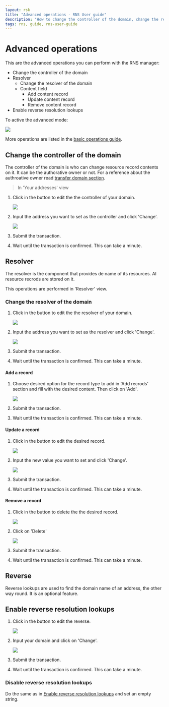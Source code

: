 ```yaml
---
layout: rsk
title: "Advanced operations - RNS User guide"
description: "How to change the controller of the domain, change the resolver of the domain, add a record, update a record, remove a record, enable reverse resolution lookups, disable reverse resolution lookups"
tags: rns, guide, rns-user-guide
---
```


# Advanced operations

This are the advanced operations you can perform with the RNS manager:

- Change the controller of the domain
- Resolver
    - Change the resolver of the domain
    - Content field
        - Add content record
        - Update content record
        - Remove content record
- Enable reverse resolution lookups

To active the advanced mode:

![](/rif/rns/guide/images/PHOxh2E.png)

More operations are listed in the [basic operations guide](/rif/rns/guide/operations/).

## Change the controller of the domain

The controller of the domain is who can change resource record contents on it. It can be the authorative owner or not. For a reference about the authroative owner read [transfer domain section](/rif/rns/guide/operations/#transfer-your-domain).

> In 'Your addresses' view

1. Click in the button to edit the the controller of your domain.

    ![](/rif/rns/guide/images/oLAHoXz.png)

2. Input the address you want to set as the controller and click 'Change'.

    ![](/rif/rns/guide/images/wrJU3AY.png)

3. Submit the transaction.

4. Wait until the transaction is confirmed. This can take a minute.

## Resolver

The resolver is the component that provides de name of its resources. Al resource recrods are stored on it.

This operations are performed in 'Resolver' view.

### Change the resolver of the domain

1. Click in the button to edit the the resolver of your domain.

    ![](/rif/rns/guide/images/ATDRLiU.png)

2. Input the address you want to set as the resolver and click 'Change'.

    ![](/rif/rns/guide/images/NKafXx4.png)

3. Submit the transaction.

4. Wait until the transaction is confirmed. This can take a minute.

#### Add a record

1. Choose desired option for the record type to add in 'Add recrods' section and fill with the desired content. Then click on 'Add'.

    ![](/rif/rns/guide/images/SkwVC6X.png)

2. Submit the transaction.

3. Wait until the transaction is confirmed. This can take a minute.

#### Update a record

1. Click in the button to edit the desired record.

    ![](/rif/rns/guide/images/1PRJT9e.png)


2. Input the new value you want to set and click 'Change'.

    ![](/rif/rns/guide/images/EehT2FM.png)

3. Submit the transaction.

4. Wait until the transaction is confirmed. This can take a minute.

#### Remove a record

1. Click in the button to delete the the desired record.

    ![](/rif/rns/guide/images/k3W65Xr.png)

2. Click on 'Delete'

    ![](/rif/rns/guide/images/YS6t3cG.png)

3. Submit the transaction.

4. Wait until the transaction is confirmed. This can take a minute.

## Reverse

Reverse lookups are used to find the domain name of an address, the other way round. It is an optional feature.

## Enable reverse resolution lookups


1. Click in the button to edit the reverse.

    ![](/rif/rns/guide/images/fBlwVLo.png)

2. Input your domain and click on 'Change'.

    ![](/rif/rns/guide/images/Off77FM.png)

3. Submit the transaction.

4. Wait until the transaction is confirmed. This can take a minute.


### Disable reverse resolution lookups

Do the same as in [Enable reverse resolution lookups](#enable-reverse-resolution-lookups) and set an empty string.
